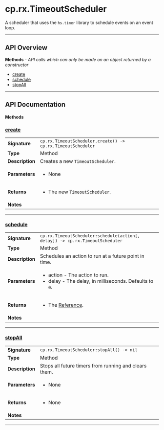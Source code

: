# cp.rx.TimeoutScheduler

A scheduler that uses the `hs.timer` library to schedule events on an event loop.

---

## API Overview
**Methods** - _API calls which can only be made on an object returned by a constructor_
 * [create](#create)
 * [schedule](#schedule)
 * [stopAll](#stopall)


---

## API Documentation

#### Methods


### [create](#create)

|                                             |                                                                                     |
| --------------------------------------------|-------------------------------------------------------------------------------------|
| **Signature**                               | `cp.rx.TimeoutScheduler.create() -> cp.rx.TimeoutScheduler`                                                                    |
| **Type**                                    | Method                                                                     |
| **Description**                             | Creates a new `TimeoutScheduler`.                                                                     |
| **Parameters**                              | <ul><li>None</li></ul> |
| **Returns**                                 | <ul><li>The new `TimeoutScheduler`.</li></ul>          |
| **Notes**                                   | <ul></ul> |

---


### [schedule](#schedule)

|                                             |                                                                                     |
| --------------------------------------------|-------------------------------------------------------------------------------------|
| **Signature**                               | `cp.rx.TimeoutScheduler:schedule(action[, delay]) -> cp.rx.TimeoutScheduler`                                                                    |
| **Type**                                    | Method                                                                     |
| **Description**                             | Schedules an action to run at a future point in time.                                                                     |
| **Parameters**                              | <ul><li>action  - The action to run.</li><li>delay   - The delay, in milliseconds. Defaults to `0`.</li></ul> |
| **Returns**                                 | <ul><li>The [Reference](cp.rx.Reference.md).</li></ul>          |
| **Notes**                                   | <ul></ul> |

---


### [stopAll](#stopall)

|                                             |                                                                                     |
| --------------------------------------------|-------------------------------------------------------------------------------------|
| **Signature**                               | `cp.rx.TimeoutScheduler:stopAll() -> nil`                                                                    |
| **Type**                                    | Method                                                                     |
| **Description**                             | Stops all future timers from running and clears them.                                                                     |
| **Parameters**                              | <ul><li>None</li></ul> |
| **Returns**                                 | <ul><li>None</li></ul>          |
| **Notes**                                   | <ul></ul> |

---

